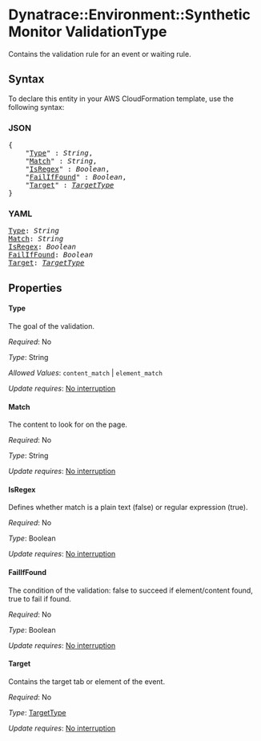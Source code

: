 # Dynatrace::Environment::SyntheticMonitor ValidationType

Contains the validation rule for an event or waiting rule.

## Syntax

To declare this entity in your AWS CloudFormation template, use the following syntax:

### JSON

<pre>
{
    "<a href="#type" title="Type">Type</a>" : <i>String</i>,
    "<a href="#match" title="Match">Match</a>" : <i>String</i>,
    "<a href="#isregex" title="IsRegex">IsRegex</a>" : <i>Boolean</i>,
    "<a href="#failiffound" title="FailIfFound">FailIfFound</a>" : <i>Boolean</i>,
    "<a href="#target" title="Target">Target</a>" : <i><a href="targettype.md">TargetType</a></i>
}
</pre>

### YAML

<pre>
<a href="#type" title="Type">Type</a>: <i>String</i>
<a href="#match" title="Match">Match</a>: <i>String</i>
<a href="#isregex" title="IsRegex">IsRegex</a>: <i>Boolean</i>
<a href="#failiffound" title="FailIfFound">FailIfFound</a>: <i>Boolean</i>
<a href="#target" title="Target">Target</a>: <i><a href="targettype.md">TargetType</a></i>
</pre>

## Properties

#### Type

The goal of the validation.

_Required_: No

_Type_: String

_Allowed Values_: <code>content_match</code> | <code>element_match</code>

_Update requires_: [No interruption](https://docs.aws.amazon.com/AWSCloudFormation/latest/UserGuide/using-cfn-updating-stacks-update-behaviors.html#update-no-interrupt)

#### Match

The content to look for on the page.

_Required_: No

_Type_: String

_Update requires_: [No interruption](https://docs.aws.amazon.com/AWSCloudFormation/latest/UserGuide/using-cfn-updating-stacks-update-behaviors.html#update-no-interrupt)

#### IsRegex

Defines whether match is a plain text (false) or regular expression (true).

_Required_: No

_Type_: Boolean

_Update requires_: [No interruption](https://docs.aws.amazon.com/AWSCloudFormation/latest/UserGuide/using-cfn-updating-stacks-update-behaviors.html#update-no-interrupt)

#### FailIfFound

The condition of the validation: false to succeed if element/content found, true to fail if found.

_Required_: No

_Type_: Boolean

_Update requires_: [No interruption](https://docs.aws.amazon.com/AWSCloudFormation/latest/UserGuide/using-cfn-updating-stacks-update-behaviors.html#update-no-interrupt)

#### Target

Contains the target tab or element of the event.

_Required_: No

_Type_: <a href="targettype.md">TargetType</a>

_Update requires_: [No interruption](https://docs.aws.amazon.com/AWSCloudFormation/latest/UserGuide/using-cfn-updating-stacks-update-behaviors.html#update-no-interrupt)

